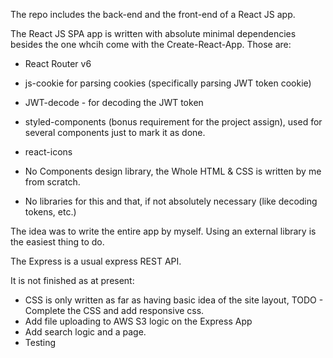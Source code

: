 The repo includes the back-end and the front-end of a React JS app.


The React JS SPA app is written with absolute minimal dependencies besides the one whcih come with the Create-React-App.
Those are:

- React Router v6
- js-cookie for parsing cookies (specifically parsing JWT token cookie)
- JWT-decode - for decoding the JWT token
- styled-components (bonus requirement for the project assign), used for several components just to mark it as done.
- react-icons

- No Components design library, the Whole HTML & CSS is written by me from scratch.
- No libraries for this and that, if not absolutely necessary (like decoding tokens, etc.)

The idea was to write the entire app by myself. Using an external library is the easiest thing to do.

The Express is a usual express REST API.


It is not finished as at present: 

- CSS is only written as far as having basic idea of the site layout, TODO - Complete the CSS and add responsive css.
- Add file uploading to AWS S3 logic on the Express App
- Add search logic and a page.
- Testing